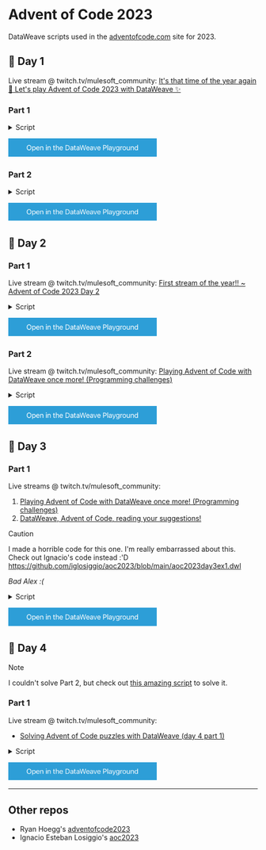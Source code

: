 # Advent of Code 2023

DataWeave scripts used in the [adventofcode.com](https://adventofcode.com/) site for 2023.

## 🔹 Day 1

Live stream @ twitch.tv/mulesoft_community: [It's that time of the year again 🌲 Let's play Advent of Code 2023 with DataWeave ✨](https://www.twitch.tv/videos/1995939015)

### Part 1

<details>
  <summary>Script</summary>

```dataweave
%dw 2.0
import lines, isNumeric from dw::core::Strings

output application/json
---
lines(payload) map ((line) -> do {
    var nums = line filter (isNumeric($))
    ---
    (nums[0] ++ nums[-1]) as Number
})
then sum($)
```
</details>

<a href="https://dataweave.mulesoft.com/learn/playground?projectMethod=GHRepo&repo=alexandramartinez%2Fadventofcode-2023&path=scripts%2Fday1%2Fpart1"><img width="300" src="/images/dwplayground-button.png"><a>

### Part 2

<details>
  <summary>Script</summary>

```dataweave
%dw 2.0
import lines, isNumeric from dw::core::Strings
output application/json
var regex = /one|two|three|four|five|six|seven|eight|nine|ten|\d/
var numbers = {
    one: "1",
    two: "2",
    three: "3",
    four: "4",
    five: "5",
    six: "6",
    seven: "7",
    eight: "8",
    nine: "9"
}
---
lines(payload) map ((line) -> do {
    var cleanLine = line
        replace "one" with "onee"
        replace "two" with "twoo"
        replace "three" with "threee"
        replace "five" with "fivee"
        replace "seven" with "sevenn"
        replace "eight" with "eightt"
        replace "nine" with "ninee"
    var nums = flatten(cleanLine scan regex) map ((n) -> 
        if (isNumeric(n)) n
        else numbers[n]
    )
    ---
    (nums[0] ++ nums[-1]) as Number
})
then sum($)
```
</details>

<a href="https://dataweave.mulesoft.com/learn/playground?projectMethod=GHRepo&repo=alexandramartinez%2Fadventofcode-2023&path=scripts%2Fday1%2Fpart2"><img width="300" src="/images/dwplayground-button.png"><a>

## 🔹 Day 2

### Part 1

Live stream @ twitch.tv/mulesoft_community: [First stream of the year!! ~ Advent of Code 2023 Day 2](https://www.twitch.tv/videos/2027472277)

<details>
  <summary>Script</summary>

```dataweave
%dw 2.0
import every from dw::core::Arrays
import lines from dw::core::Strings
output application/json
var maxRed = 12
var maxGreen = 13
var maxBlue = 14
---
lines(payload) map ((game, gameidx) -> do {
    var sets = game[8 to -1] splitBy ";" map (
        trim($) splitBy "," reduce ((item, acc={}) -> 
            acc ++ {
                ((item scan /red|green|blue/)[0][0]): (item scan /\d+/)[0][0] as Number
            }
        )
    )
    ---
    {
        game: gameidx+1,
        sets: sets,
        isPossible: (sets reduce (set, acc=[]) -> (
            acc 
            + ((set.red default 0) <= maxRed)
            + ((set.green default 0) <= maxGreen)
            + ((set.blue default 0) <= maxBlue)
        )) every $
    }
}) 
filter $.isPossible
then $.game
then sum($)
```
</details>

<a href="https://dataweave.mulesoft.com/learn/playground?projectMethod=GHRepo&repo=alexandramartinez%2Fadventofcode-2023&path=scripts%2Fday2%2Fpart1"><img width="300" src="/images/dwplayground-button.png"><a>

### Part 2

Live stream @ twitch.tv/mulesoft_community: [Playing Advent of Code with DataWeave once more! (Programming challenges)](https://www.twitch.tv/videos/2029366733)

<details>
  <summary>Script</summary>

```dataweave
%dw 2.0
import lines from dw::core::Strings
output application/json
---
lines(payload) map ((game, gameidx) -> do {
    var sets = game[8 to -1] splitBy ";" map (
        trim($) splitBy "," reduce ((item, acc={}) -> 
            acc ++ {
                ((item scan /red|green|blue/)[0][0]): (item scan /\d+/)[0][0] as Number
            }
        )
    )
    fun getMaxNumber(color:String): Number = (
        max(sets[color] default []) default 1
    )
    ---
    getMaxNumber("red") 
    * getMaxNumber("green") 
    * getMaxNumber("blue")
})
then sum($)
```
</details>

<a href="https://dataweave.mulesoft.com/learn/playground?projectMethod=GHRepo&repo=alexandramartinez%2Fadventofcode-2023&path=scripts%2Fday2%2Fpart2"><img width="300" src="/images/dwplayground-button.png"><a>

## 🔹 Day 3

### Part 1

Live streams @ twitch.tv/mulesoft_community: 

1. [Playing Advent of Code with DataWeave once more! (Programming challenges)](https://www.twitch.tv/videos/2029366733)
2. [DataWeave, Advent of Code, reading your suggestions!](https://www.twitch.tv/videos/2034364533)

> [!CAUTION]
> I made a horrible code for this one. I'm really embarrassed about this. Check out Ignacio's code instead :'D  https://github.com/iglosiggio/aoc2023/blob/main/aoc2023day3ex1.dwl

*Bad Alex :(*

<details>
  <summary>Script</summary>

```dataweave
%dw 2.0
import update from dw::util::Values
import some from dw::core::Arrays
output application/json
var linesArr = (payload splitBy "\n")
var regexForChars = /[^\d.\s]/
var mainArray = linesArr reduce ((line, acc=[]) -> do {
    acc ++ (flatten(line scan /\d+/) map ((number) -> do {
        var regexExactNumberMatch = ("(?<!\d)$(number)(?!\d)" as Regex)
        var exactNumberMatchesIdxs = flatten(line find regexExactNumberMatch)
        var firstIndex = (line find regexExactNumberMatch)[0][0]
        var lastIndex = (firstIndex + (sizeOf(number)-1))
        var firstIndexToCheck = if ((firstIndex-1) >= 0) firstIndex-1 else firstIndex
        var lastIndexToCheck = if ((lastIndex+1) > sizeOf(line)-1) lastIndex else lastIndex+1
        var currentLineIdx = (linesArr find line)[0]
        var previousLineIdx = currentLineIdx - 1
        var nextLineIdx = currentLineIdx + 1
        var isPartAbove = if (previousLineIdx >= 0) 
                linesArr[previousLineIdx][firstIndexToCheck to lastIndexToCheck] contains regexForChars
            else false
        var isPartBelow = if (nextLineIdx > (sizeOf(linesArr)-1)) false
            else linesArr[nextLineIdx][firstIndexToCheck to lastIndexToCheck] contains regexForChars
        var isPartNext = line[firstIndexToCheck to lastIndexToCheck] contains regexForChars
        ---
        {
            line: line,
            number: number as Number,
            firstIndex: firstIndex,
            exactNumberMatchesIdxs: exactNumberMatchesIdxs,
            isDupNum: sizeOf(exactNumberMatchesIdxs) >1,
            isPart: [isPartAbove, isPartBelow, isPartNext] some $
        }
    }))
})
---
do {
    var resultWithDups = sum((mainArray filter $.isPart).number)
    var dupNums = sum((mainArray filter $.isPart and $.isDupNum).number distinctBy $)
    var duplicatesNotChecked = ((mainArray filter $.isDupNum filter ($$ mod 2) != 0) map do {
            var firstIndex = $.exactNumberMatchesIdxs[-1] // decided to assume there's only 2 matches per line :')
            var lastIndex = (firstIndex + (sizeOf($.number)-1))
            var firstIndexToCheck = if ((firstIndex-1) >= 0) firstIndex-1 else firstIndex
            var lastIndexToCheck = if ((lastIndex+1) > sizeOf($.line)-1) lastIndex else lastIndex+1
            var currentLineIdx = (linesArr find $.line)[0]
            var previousLineIdx = currentLineIdx - 1
            var nextLineIdx = currentLineIdx + 1
            var isPartAbove = if (previousLineIdx >= 0) 
                    linesArr[previousLineIdx][firstIndexToCheck to lastIndexToCheck] contains regexForChars
                else false
            var isPartBelow = if (nextLineIdx > (sizeOf(linesArr)-1)) false
                else linesArr[nextLineIdx][firstIndexToCheck to lastIndexToCheck] contains regexForChars
            var isPartNext = $.line[firstIndexToCheck to lastIndexToCheck] contains regexForChars
            ---
            {
                line: $.line,
                number: $.number as Number,
                exactNumberMatchesIdxs: $.exactNumberMatchesIdxs,
                firstIndex: firstIndex,
                isPart: [isPartAbove, isPartBelow, isPartNext] some $
            }
        }) filter $.isPart then sum($.number)
    ---
    {
        resultWithDups: resultWithDups, // suming up everything that is considered a part (even duplicates per line)
        dupNums: dupNums, // suming up the duplicate numbers that are a part (to remove them from the previous count)
        duplicatesNotChecked: duplicatesNotChecked, // suming up the duplicates that are a part that were not previously checked correctly
        finalResult: resultWithDups - dupNums + duplicatesNotChecked // final operations :')
    }
} 
```
</details>

<a href="https://dataweave.mulesoft.com/learn/playground?projectMethod=GHRepo&repo=alexandramartinez%2Fadventofcode-2023&path=scripts%2Fday3%2Fpart1"><img width="300" src="/images/dwplayground-button.png"><a>

## 🔹 Day 4

> [!NOTE]
> I couldn't solve Part 2, but check out [this amazing script](https://github.com/iglosiggio/aoc2023/blob/main/aoc2023day4ex2.dwl) to solve it.

### Part 1

Live stream @ twitch.tv/mulesoft_community: 

- [Solving Advent of Code puzzles with DataWeave (day 4 part 1)](https://www.twitch.tv/videos/2235381320)

<details>
  <summary>Script</summary>

```dataweave
%dw 2.0
import countBy from dw::core::Arrays
import lines, substringBefore, substringAfter from dw::core::Strings
output application/json
fun getNumbers(numbers) = flatten(numbers scan /\d+/)
---
lines(payload) map ((line) -> do {
    var cardName = (line substringBefore ":")
    var numbers = (line substringAfter ":") splitBy "|"
    var winningNumbers = getNumbers(numbers[0])
    var actualNumbers = getNumbers(numbers[1])
    var matchingNumbers = winningNumbers countBy (actualNumbers contains $)
    var score = matchingNumbers match {
        case 1 -> 1
        case 0 -> 0
        else -> 2 pow matchingNumbers-1
    }
    ---
    // for debugging purposes
    // {
    //     (cardName): {
    //         winning: winningNumbers,
    //         actual: actualNumbers,
    //         matchingNumbers: matchingNumbers,
    //         score: score
    //     }
    // }

    // actual needed code
    score
})
then sum($)
```
</details>

<a href="https://dataweave.mulesoft.com/learn/playground?projectMethod=GHRepo&repo=alexandramartinez%2Fadventofcode-2023&path=scripts%2Fday4%2Fpart1"><img width="300" src="/images/dwplayground-button.png"><a>

---

## Other repos

- Ryan Hoegg's [adventofcode2023](https://github.com/rhoegg/adventofcode2023)
- Ignacio Esteban Losiggio's [aoc2023](https://github.com/iglosiggio/aoc2023)
